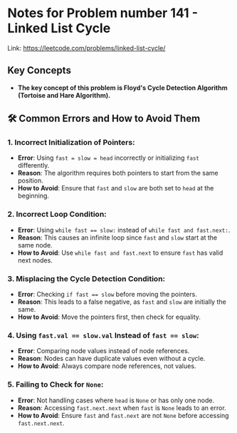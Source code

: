 # Notes for Problem number 141 - Linked List Cycle

Link: https://leetcode.com/problems/linked-list-cycle/

## Key Concepts
- **The key concept of this problem is Floyd's Cycle Detection Algorithm (Tortoise and Hare Algorithm).**

## 🛠️ Common Errors and How to Avoid Them

### 1. Incorrect Initialization of Pointers:
- **Error**: Using `fast = slow = head` incorrectly or initializing `fast` differently.
- **Reason**: The algorithm requires both pointers to start from the same position.
- **How to Avoid**: Ensure that `fast` and `slow` are both set to `head` at the beginning.

### 2. Incorrect Loop Condition:
- **Error**: Using `while fast == slow:` instead of `while fast and fast.next:`.
- **Reason**: This causes an infinite loop since `fast` and `slow` start at the same node.
- **How to Avoid**: Use `while fast and fast.next` to ensure `fast` has valid next nodes.

### 3. Misplacing the Cycle Detection Condition:
- **Error**: Checking `if fast == slow` before moving the pointers.
- **Reason**: This leads to a false negative, as `fast` and `slow` are initially the same.
- **How to Avoid**: Move the pointers first, then check for equality.

### 4. Using `fast.val == slow.val` Instead of `fast == slow`:
- **Error**: Comparing node values instead of node references.
- **Reason**: Nodes can have duplicate values even without a cycle.
- **How to Avoid**: Always compare node references, not values.

### 5. Failing to Check for `None`:
- **Error**: Not handling cases where `head` is `None` or has only one node.
- **Reason**: Accessing `fast.next.next` when `fast` is `None` leads to an error.
- **How to Avoid**: Ensure `fast` and `fast.next` are not `None` before accessing `fast.next.next`.

